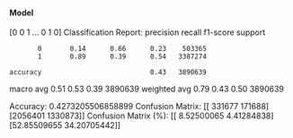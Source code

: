 #### Model
[0 0 1 ... 0 1 0]
Classification Report:
              precision    recall  f1-score   support

           0       0.14      0.66      0.23    503365
           1       0.89      0.39      0.54   3387274

    accuracy                           0.43   3890639
   macro avg       0.51      0.53      0.39   3890639
weighted avg       0.79      0.43      0.50   3890639

Accuracy: 0.4273205506858899
Confusion Matrix:
[[ 331677  171688]
 [2056401 1330873]]
Confusion Matrix (%):
[[ 8.52500065  4.41284838]
 [52.85509655 34.20705442]]

